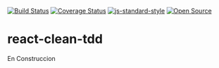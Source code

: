 [![Build Status](https://travis-ci.com/fernandoandres87/react-clean-tdd.svg?branch=main)](https://travis-ci.com/fernandoandres87/react-clean-tdd)
[![Coverage Status](https://coveralls.io/repos/github/fernandoandres87/react-clean-tdd/badge.svg?branch=1.2.0)](https://coveralls.io/github/fernandoandres87/react-clean-tdd?branch=1.2.0)
[![js-standard-style](https://img.shields.io/badge/code%20style-standard-brightgreen.svg)](http://standardjs.com)
[![Open Source](https://badges.frapsoft.com/os/v1/open-source.svg?v=103)](https://opensource.org)
# react-clean-tdd
En Construccion
